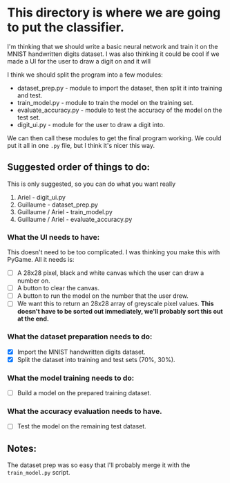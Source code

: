# This directory is where we are going to put the classifier.

I'm thinking that we should write a basic neural network and train it on the MNIST handwritten digits dataset. I was also thinking it could be cool if we made a UI for the user to draw a digit on and it will

I think we should split the program into a few modules:

* dataset_prep.py	-	module to import the dataset, then split it into training and test.
* train_model.py	-	module to train the model on the training set.
* evaluate_accuracy.py	-	module to test the accuracy of the model on the test set.
* digit_ui.py		-	module for the user to draw a digit into.

We can then call these modules to get the final program working. We could put it all in one `.py` file, but I think it's nicer this way.

## Suggested order of things to do:
This is only suggested, so you can do what you want really
1. Ariel              -   digit_ui.py
2. Guillaume          -   dataset_prep.py
3. Guillaume / Ariel  -   train_model.py
4. Guillaume / Ariel  -   evaluate_accuracy.py

### What the UI needs to have:
This doesn't need to be too complicated. I was thinking you make this with PyGame. All it needs is:
- [ ] A 28x28 pixel, black and white canvas which the user can draw a number on.
- [ ] A button to clear the canvas.
- [ ] A button to run the model on the number that the user drew.
- [ ] We want this to return an 28x28 array of greyscale pixel values. **This doesn't have to be sorted out immediately, we'll probably sort this out at the end.**

### What the dataset preparation needs to do:
- [x] Import the MNIST handwritten digits dataset.
- [x] Split the dataset into training and test sets (70%, 30%).

### What the model training needs to do:
- [ ] Build a model on the prepared training dataset.

### What the accuracy evaluation needs to have.
- [ ] Test the model on the remaining test dataset.

## Notes:

The dataset prep was so easy that I'll probably merge it with the `train_model.py` script.
